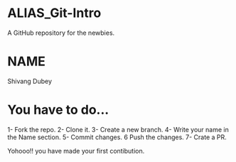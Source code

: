 # ALIAS_Git-Intro
A GitHub repository for the newbies.

# NAME 
Shivang Dubey






# You have to do...
1- Fork the repo.
2- Clone it.
3- Create a new branch.
4- Write your name in the Name section.
5- Commit changes.
6  Push the changes.
7- Crate a PR.


Yohooo!! you have made your first contibution.


